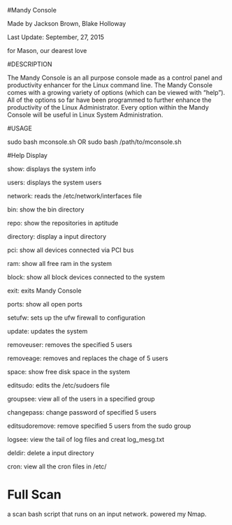 #Mandy Console

Made by Jackson Brown, Blake Holloway 

Last Update: September, 27, 2015

for Mason, our dearest love


#DESCRIPTION

The Mandy Console is an all purpose console made as a control panel and productivity enhancer for the Linux command line. The Mandy Console comes with a growing variety of options (which can be viewed with “help”). All of the options so far have been programmed to further enhance the productivity of the Linux Administrator. Every option within the Mandy Console will be useful in Linux System Administration.


#USAGE

sudo bash mconsole.sh 
OR 
sudo bash /path/to/mconsole.sh


#Help Display

show: displays the system info 

users: displays the system users 

network: reads the /etc/network/interfaces file

bin: show the bin directory 

repo: show the repositories in aptitude 

directory: display a input directory 

pci: show all devices connected via PCI bus 

ram: show all free ram in the system 

block: show all block devices connected to the system 

exit: exits Mandy Console 

ports: show all open ports 

setufw: sets up the ufw firewall to configuration 

update: updates the system 

removeuser: removes the specified 5 users 

removeage: removes and replaces the chage of 5 users 

space: show free disk space in the system 

editsudo: edits the /etc/sudoers file 

groupsee: view all of the users in a specified group 

changepass: change password of specified 5 users 

editsudoremove: remove specified 5 users from the sudo group 

logsee: view the tail of log files and creat log_mesg.txt 

deldir: delete a input directory 

cron: view all the cron files in /etc/ 

# Full Scan

a scan bash script that runs on an input network. powered my Nmap.

